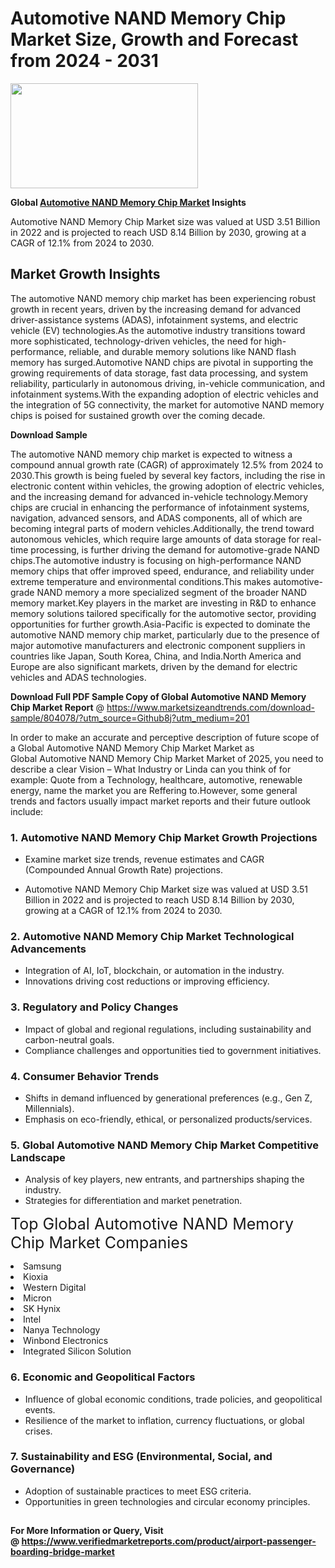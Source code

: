 <H1>Automotive NAND Memory Chip Market Size, Growth and Forecast from 2024 - 2031</H1><img class="aligncenter size-medium wp-image-584254" src="https://thirdeyenews.in/wp-content/uploads/2024/09/Global-Market-Research-300x168.jpeg" alt="" width="300" height="168" /><p><strong>Global&nbsp;<a href="https://www.marketsizeandtrends.com/download-sample/804078/?utm_source=Github8j?utm_medium=201">Automotive NAND Memory Chip Market</a> Insights</strong></p><p>Automotive NAND Memory Chip Market size was valued at USD 3.51 Billion in 2022 and is projected to reach USD 8.14 Billion by 2030, growing at a CAGR of 12.1% from 2024 to 2030.</p><p><h2>Market Growth Insights</h2> <p>The automotive NAND memory chip market has been experiencing robust growth in recent years, driven by the increasing demand for advanced driver-assistance systems (ADAS), infotainment systems, and electric vehicle (EV) technologies.As the automotive industry transitions toward more sophisticated, technology-driven vehicles, the need for high-performance, reliable, and durable memory solutions like NAND flash memory has surged.Automotive NAND chips are pivotal in supporting the growing requirements of data storage, fast data processing, and system reliability, particularly in autonomous driving, in-vehicle communication, and infotainment systems.With the expanding adoption of electric vehicles and the integration of 5G connectivity, the market for automotive NAND memory chips is poised for sustained growth over the coming decade.</p> <p><strong>Download Sample</strong></p> <p>The automotive NAND memory chip market is expected to witness a compound annual growth rate (CAGR) of approximately 12.5% from 2024 to 2030.This growth is being fueled by several key factors, including the rise in electronic content within vehicles, the growing adoption of electric vehicles, and the increasing demand for advanced in-vehicle technology.Memory chips are crucial in enhancing the performance of infotainment systems, navigation, advanced sensors, and ADAS components, all of which are becoming integral parts of modern vehicles.Additionally, the trend toward autonomous vehicles, which require large amounts of data storage for real-time processing, is further driving the demand for automotive-grade NAND chips.The automotive industry is focusing on high-performance NAND memory chips that offer improved speed, endurance, and reliability under extreme temperature and environmental conditions.This makes automotive-grade NAND memory a more specialized segment of the broader NAND memory market.Key players in the market are investing in R&D to enhance memory solutions tailored specifically for the automotive sector, providing opportunities for further growth.Asia-Pacific is expected to dominate the automotive NAND memory chip market, particularly due to the presence of major automotive manufacturers and electronic component suppliers in countries like Japan, South Korea, China, and India.North America and Europe are also significant markets, driven by the demand for electric vehicles and ADAS technologies.<p><span class=""><strong>Download Full PDF Sample Copy of Global Automotive NAND Memory Chip Market Report</strong> @ <a href="https://www.marketsizeandtrends.com/download-sample/804078/?utm_source=Github8j?utm_medium=201" target="_blank">https://www.marketsizeandtrends.com/download-sample/804078/?utm_source=Github8j?utm_medium=201</a></span></p><p>In order to make an accurate and perceptive description of future scope of a Global&nbsp;Automotive NAND Memory Chip Market Market as Global&nbsp;Automotive NAND Memory Chip Market Market of 2025, you need to describe a clear Vision &ndash; What Industry or Linda can you think of for example: Quote from a Technology, healthcare, automotive, renewable energy, name the market you are Reffering to.However, some general trends and factors usually impact market reports and their future outlook include:</p><h3>1.&nbsp;<strong>Automotive NAND Memory Chip Market Growth Projections</strong></h3><ul><li>Examine market size trends, revenue estimates and CAGR (Compounded Annual Growth Rate) projections.</li><li><p>Automotive NAND Memory Chip Market size was valued at USD 3.51 Billion in 2022 and is projected to reach USD 8.14 Billion by 2030, growing at a CAGR of 12.1% from 2024 to 2030.</p></li></ul><h3>2.&nbsp;<strong>Automotive NAND Memory Chip Market Technological Advancements</strong></h3><ul><li>Integration of AI, IoT, blockchain, or automation in the industry.</li><li>Innovations driving cost reductions or improving efficiency.</li></ul><h3>3.&nbsp;<strong>Regulatory and Policy Changes</strong></h3><ul><li>Impact of global and regional regulations, including sustainability and carbon-neutral goals.</li><li>Compliance challenges and opportunities tied to government initiatives.</li></ul><h3>4.&nbsp;<strong>Consumer Behavior Trends</strong></h3><ul><li>Shifts in demand influenced by generational preferences (e.g., Gen Z, Millennials).</li><li>Emphasis on eco-friendly, ethical, or personalized products/services.</li></ul><h3>5.&nbsp;<strong>Global Automotive NAND Memory Chip Market Competitive Landscape</strong></h3><ul><li>Analysis of key players, new entrants, and partnerships shaping the industry.</li><li>Strategies for differentiation and market penetration.</li></ul><p data-pm-slice="1 1 []"><span style="color: inherit; font-family: inherit; font-size: 25px;">Top Global Automotive NAND Memory Chip Market Companies</span></p><div class="" data-test-id=""><p><li>Samsung</li><li> Kioxia</li><li> Western Digital</li><li> Micron</li><li> SK Hynix</li><li> Intel</li><li> Nanya Technology</li><li> Winbond Electronics</li><li> Integrated Silicon Solution</li></p></div><h3>6.&nbsp;<strong>Economic and Geopolitical Factors</strong></h3><ul><li>Influence of global economic conditions, trade policies, and geopolitical events.</li><li>Resilience of the market to inflation, currency fluctuations, or global crises.</li></ul><h3>7.&nbsp;<strong>Sustainability and ESG (Environmental, Social, and Governance)</strong></h3><ul><li>Adoption of sustainable practices to meet ESG criteria.</li><li>Opportunities in green technologies and circular economy principles.</li></ul><h2><strong style="font-size: 14px;">For More Information or Query, Visit @&nbsp;</strong><a style="background-color: #ffffff; font-size: 14px;" href="https://www.marketsizeandtrends.com/report/automotive-nand-memory-chip-market/" target="_blank">https://www.verifiedmarketreports.com/product/airport-passenger-boarding-bridge-market</a></h2>